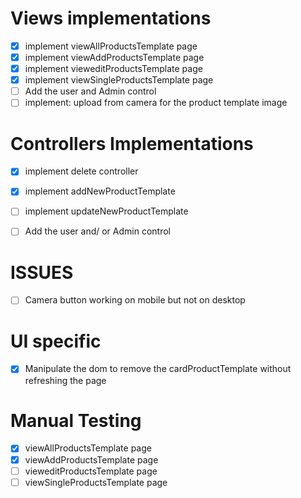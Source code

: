 # Views implementations
- [x] implement viewAllProductsTemplate page
- [x] implement viewAddProductsTemplate page
- [x] implement vieweditProductsTemplate page
- [x] implement viewSingleProductsTemplate page
- [ ] Add the user and Admin control
- [ ] implement: upload from camera for the product template image

# Controllers Implementations
- [x] implement delete controller
- [x] implement addNewProductTemplate
- [ ] implement updateNewProductTemplate
- [ ] Add the user and/ or Admin control


# ISSUES
- [ ] Camera button working on mobile but not on desktop



# UI specific
- [x] Manipulate the dom to remove the cardProductTemplate without refreshing the page


# Manual Testing
- [x] viewAllProductsTemplate page
- [x] viewAddProductsTemplate page
- [ ] vieweditProductsTemplate page
- [ ] viewSingleProductsTemplate page